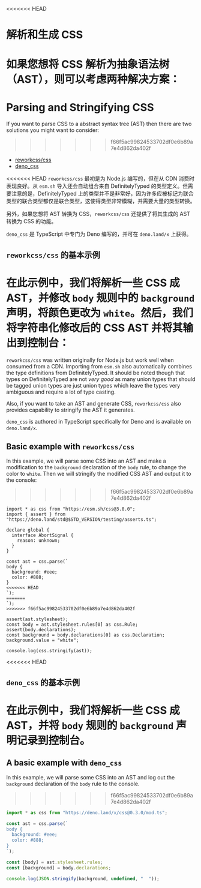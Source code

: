 <<<<<<< HEAD
# 解析和生成 CSS

如果您想将 CSS 解析为抽象语法树（AST），则可以考虑两种解决方案：
=======
# Parsing and Stringifying CSS

If you want to parse CSS to a abstract syntax tree (AST) then there are two
solutions you might want to consider:
>>>>>>> f66f5ac99824533702df0e6b89a7e4d862da402f

- [reworkcss/css](https://github.com/reworkcss/css)
- [deno_css](https://deno.land/x/css)

<<<<<<< HEAD
`reworkcss/css` 最初是为 Node.js 编写的，但在从 CDN 消费时表现良好。从 `esm.sh`
导入还会自动组合来自 DefinitelyTyped 的类型定义。但需要注意的是，DefinitelyTyped
上的类型并不是非常好，因为许多应被标记为联合类型的联合类型都仅是联合类型，这使得类型非常模糊，并需要大量的类型转换。

另外，如果您想将 AST 转换为 CSS，`reworkcss/css` 还提供了将其生成的 AST 转换为
CSS 的功能。

`deno_css` 是 TypeScript 中专门为 Deno 编写的，并可在 `deno.land/x` 上获得。

## `reworkcss/css` 的基本示例

在此示例中，我们将解析一些 CSS 成 AST，并修改 `body` 规则中的 `background`
声明，将颜色更改为 `white`。然后，我们将字符串化修改后的 CSS AST
并将其输出到控制台：
=======
`reworkcss/css` was written originally for Node.js but work well when consumed
from a CDN. Importing from `esm.sh` also automatically combines the type
definitions from DefinitelyTyped. It should be noted though that types on
DefinitelyTyped are not _very good_ as many union types that should be tagged
union types are just union types which leave the types very ambiguous and
require a lot of type casting.

Also, if you want to take an AST and generate CSS, `reworkcss/css` also provides
capability to stringify the AST it generates.

`deno_css` is authored in TypeScript specifically for Deno and is available on
`deno.land/x`.

## Basic example with `reworkcss/css`

In this example, we will parse some CSS into an AST and make a modification to
the `background` declaration of the `body` rule, to change the color to `white`.
Then we will stringify the modified CSS AST and output it to the console:
>>>>>>> f66f5ac99824533702df0e6b89a7e4d862da402f

```ts, ignore
import * as css from "https://esm.sh/css@3.0.0";
import { assert } from "https://deno.land/std@$STD_VERSION/testing/asserts.ts";

declare global {
  interface AbortSignal {
    reason: unknown;
  }
}

const ast = css.parse(`
body {
  background: #eee;
  color: #888;
}
<<<<<<< HEAD
`); 
=======
`);
>>>>>>> f66f5ac99824533702df0e6b89a7e4d862da402f

assert(ast.stylesheet);
const body = ast.stylesheet.rules[0] as css.Rule;
assert(body.declarations);
const background = body.declarations[0] as css.Declaration;
background.value = "white";

console.log(css.stringify(ast));
```

<<<<<<< HEAD
## `deno_css` 的基本示例

在此示例中，我们将解析一些 CSS 成 AST，并将 `body` 规则的 `background`
声明记录到控制台。
=======
## A basic example with `deno_css`

In this example, we will parse some CSS into an AST and log out the `background`
declaration of the `body` rule to the console.
>>>>>>> f66f5ac99824533702df0e6b89a7e4d862da402f

```ts
import * as css from "https://deno.land/x/css@0.3.0/mod.ts";

const ast = css.parse(`
body {
  background: #eee;
  color: #888;
}
`);

const [body] = ast.stylesheet.rules;
const [background] = body.declarations;

console.log(JSON.stringify(background, undefined, "  "));
```
